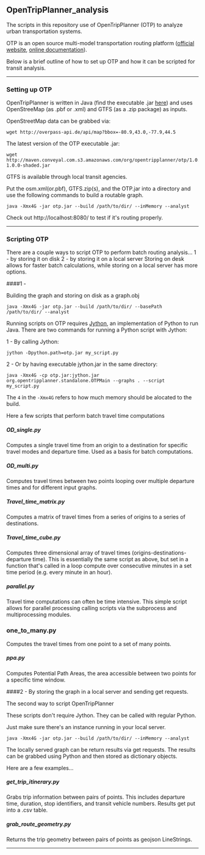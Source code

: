 ## OpenTripPlanner_analysis

The scripts in this repository use of OpenTripPlanner (OTP) to analyze urban transportation systems.

OTP is an open source multi-model transportation routing platform ([official website](http://www.opentripplanner.org/), [online documentation](http://docs.opentripplanner.org/en/latest/)).

Below is a brief outline of how to set up OTP and how it can be scripted for transit analysis.

---

### Setting up OTP

OpenTripPlanner is written in Java (find the executable .jar [here](http://maven.conveyal.com/org/opentripplanner/otp/)) and uses OpenStreeMap (as .pbf or .xml) and GTFS (as a .zip package) as inputs.

OpenStreetMap data can be grabbed via:
```
wget http://overpass-api.de/api/map?bbox=-80.9,43.0,-77.9,44.5
```

The latest version of the OTP executable .jar:
```
wget http://maven.conveyal.com.s3.amazonaws.com/org/opentripplanner/otp/1.0.0/otp-1.0.0-shaded.jar
```

GTFS is available through local transit agencies.

Put the osm.xml(or.pbf), GTFS.zip(s), and the OTP.jar into a directory and use the following commands to build a routable graph.

```shell
java -Xmx4G -jar otp.jar --build /path/to/dir/ --inMemory --analyst
```

Check out http://localhost:8080/ to test if it's routing properly.

---

### Scripting OTP

There are a couple ways to script OTP to perform batch routing analysis...
1 - by storing it on disk
2 - by storing it on a local server
Storing on desk allows for faster batch calculations, while storing on a local server has more options.

####1 -

Building the graph and storing on disk as a graph.obj
```shell
java -Xmx4G -jar otp.jar --build /path/to/dir/ --basePath /path/to/dir/ --analyst
```

Running scripts on OTP requires [Jython](http://www.jython.org/), an implementation of Python to run Java. There are two commands for running a Python script with Jython:

1 - By calling Jython:
```shell
jython -Dpython.path=otp.jar my_script.py
```

2 - Or by having executable jython.jar in the same directory:
```shell
java -Xmx4G -cp otp.jar:jython.jar org.opentripplanner.standalone.OTPMain --graphs . --script my_script.py
```

The ```4``` in the ```-Xmx4G``` refers to how much memory should be alocated to the build.

Here a few scripts that perform batch travel time computations  

##### OD_single.py
Computes a single travel time from an origin to a destination for specific travel modes and departure time. Used as a basis for batch computations.

##### OD_multi.py
Computes travel times between two points looping over multiple departure times and for different input graphs.

##### Travel_time_matrix.py
Computes a matrix of travel times from a series of origins to a series of destinations.

##### Travel_time_cube.py
Computes three dimensional array of travel times (origins-destinations-departure time). This is essentially the same script as above, but set in a function that's called in a loop compute over consecutive minutes in a set time period (e.g. every minute in an hour).

##### parallel.py
Travel time computations can often be time intensive. This simple script allows for parallel processing calling scripts via the subprocess and multiprocessing modules.

### one_to_many.py
Computes the travel times from one point to a set of many points.

##### ppa.py
Computes Potential Path Areas, the area accessible between two points for a specific time window.

####2 - By storing the graph in a local server and sending get requests.

The second way to script OpenTripPlanner

These scripts don't require Jython. They can be called with regular Python.

Just make sure there's an instance running in your local server.
```shell
java -Xmx4G -jar otp.jar --build /path/to/dir/ --inMemory --analyst
```

The locally served graph can be return results via get requests. The results can be grabbed using Python and then stored as dictionary objects.

Here are a few examples...

##### get_trip_itinerary.py
Grabs trip information between pairs of points. This includes departure time, duration, stop identifiers, and transit vehicle numbers. Results get put into a .csv table.

##### grab_route_geometry.py
Returns the trip geometry between pairs of points as geojson LineStrings.

---
